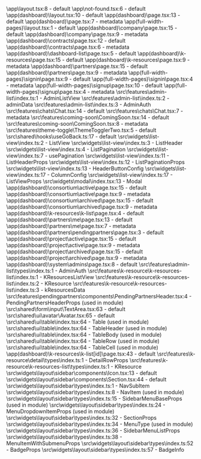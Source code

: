 \app\layout.tsx:8 - default
\app\not-found.tsx:6 - default
\app\(dashboard)\layout.tsx:10 - default
\app\(dashboard)\page.tsx:13 - default
\app\(dashboard)\page.tsx:7 - metadata
\app\(full-width-pages)\layout.tsx:1 - default
\app\(dashboard)\company\page.tsx:15 - default
\app\(dashboard)\company\page.tsx:9 - metadata
\app\(dashboard)\contracts\page.tsx:12 - default
\app\(dashboard)\contracts\page.tsx:6 - metadata
\app\(dashboard)\dashboard-list\page.tsx:5 - default
\app\(dashboard)\k-resources\page.tsx:15 - default
\app\(dashboard)\k-resources\page.tsx:9 - metadata
\app\(dashboard)\partners\page.tsx:15 - default
\app\(dashboard)\partners\page.tsx:9 - metadata
\app\(full-width-pages)\signin\page.tsx:9 - default
\app\(full-width-pages)\signin\page.tsx:4 - metadata
\app\(full-width-pages)\signup\page.tsx:10 - default
\app\(full-width-pages)\signup\page.tsx:4 - metadata
\src\features\admin-list\index.ts:1 - AdminListView
\src\features\admin-list\index.ts:2 - adminData
\src\features\admin-list\index.ts:3 - AdminAuth
\src\features\chats\Chat.tsx:14 - default
\src\features\chats\Chat.tsx:7 - metadata
\src\features\coming-soon\ComingSoon.tsx:14 - default
\src\features\coming-soon\ComingSoon.tsx:8 - metadata
\src\features\theme-toggle\ThemeTogglerTwo.tsx:5 - default
\src\shared\hooks\useGoBack.ts:17 - default
\src\widgets\list-view\index.ts:2 - ListView
\src\widgets\list-view\index.ts:3 - ListHeader
\src\widgets\list-view\index.ts:4 - ListPagination
\src\widgets\list-view\index.ts:7 - usePagination
\src\widgets\list-view\index.ts:11 - ListHeaderProps
\src\widgets\list-view\index.ts:12 - ListPaginationProps
\src\widgets\list-view\index.ts:13 - HeaderButtonConfig
\src\widgets\list-view\index.ts:17 - ColumnConfig
\src\widgets\list-view\index.ts:17 - ListViewProps
\src\widgets\modal\index.tsx:13 - Modal
\app\(dashboard)\consortium\active\page.tsx:15 - default
\app\(dashboard)\consortium\active\page.tsx:9 - metadata
\app\(dashboard)\consortium\archived\page.tsx:15 - default
\app\(dashboard)\consortium\archived\page.tsx:9 - metadata
\app\(dashboard)\k-resources\k-list\page.tsx:4 - default
\app\(dashboard)\partners\me\page.tsx:13 - default
\app\(dashboard)\partners\me\page.tsx:7 - metadata
\app\(dashboard)\partners\pendingpartners\page.tsx:3 - default
\app\(dashboard)\project\active\page.tsx:15 - default
\app\(dashboard)\project\active\page.tsx:9 - metadata
\app\(dashboard)\project\archived\page.tsx:15 - default
\app\(dashboard)\project\archived\page.tsx:9 - metadata
\app\(dashboard)\system\admins\page.tsx:8 - default
\src\features\admin-list\types\index.ts:1 - AdminAuth
\src\features\k-resource\k-resources-list\index.ts:1 - KResourcesListView
\src\features\k-resource\k-resources-list\index.ts:2 - KResource
\src\features\k-resource\k-resources-list\index.ts:3 - kResourcesData
\src\features\pendingpartners\components\PendingPartnersHeader.tsx:4 - PendingPartnersHeaderProps (used in module)
\src\shared\form\input\TextArea.tsx:63 - default
\src\shared\ui\avatar\Avatar.tsx:65 - default
\src\shared\ui\table\index.tsx:64 - Table (used in module)
\src\shared\ui\table\index.tsx:64 - TableHeader (used in module)
\src\shared\ui\table\index.tsx:64 - TableBody (used in module)
\src\shared\ui\table\index.tsx:64 - TableRow (used in module)
\src\shared\ui\table\index.tsx:64 - TableCell (used in module)
\app\(dashboard)\k-resources\k-list\[id]\page.tsx:43 - default
\src\features\k-resource\detail\types\index.ts:1 - DetailRowProps
\src\features\k-resource\k-resources-list\types\index.ts:1 - KResource
\src\widgets\layout\sidebar\components\Icon.tsx:13 - default
\src\widgets\layout\sidebar\components\Section.tsx:44 - default
\src\widgets\layout\sidebar\types\index.ts:1 - NavSubItem
\src\widgets\layout\sidebar\types\index.ts:8 - NavItem (used in module)
\src\widgets\layout\sidebar\types\index.ts:15 - SidebarMenuBaseProps (used in module)
\src\widgets\layout\sidebar\types\index.ts:24 - MenuDropdownItemProps (used in module)
\src\widgets\layout\sidebar\types\index.ts:32 - SectionProps
\src\widgets\layout\sidebar\types\index.ts:34 - MenuType (used in module)
\src\widgets\layout\sidebar\types\index.ts:36 - SidebarMenuListProps
\src\widgets\layout\sidebar\types\index.ts:38 - MenuItemWithSubmenuProps
\src\widgets\layout\sidebar\types\index.ts:52 - BadgeProps
\src\widgets\layout\sidebar\types\index.ts:57 - BadgeInfo
